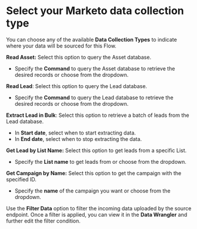 # Select your Marketo data collection type

You can choose any of the available **Data Collection Types** to indicate where your data will be sourced for this Flow.

**Read Asset:** Select this option to query the Asset database.

* Specify the **Command** to query the Asset database to retrieve the desired records or choose from the dropdown.

**Read Lead**: Select this option to query the Lead database.

* Specify the **Command** to query the Lead database to retrieve the desired records or choose from the dropdown.

**Extract Lead in Bulk**: Select this option to retrieve a batch of leads from the Lead database.

* In **Start date**, select when to start extracting data.
* In **End date**, select when to stop extracting the data.

**Get Lead by List Name:** Select this option to get leads from a specific List.

* Specify the **List name** to get leads from or choose from the dropdown.

**Get Campaign by Name:** Select this option to get the campaign with the specified ID.

* Specify the **name** of the campaign you want or choose from the dropdown.

Use the **Filter Data** option to filter the incoming data uploaded by the source endpoint. Once a filter is applied, you can view it in the **Data Wrangler** and further edit the filter condition.
